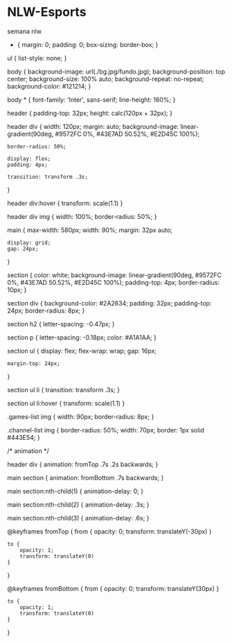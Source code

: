 # NLW-Esports
semana nlw
* {
    margin: 0;
    padding: 0;
    box-sizing: border-box;
}

ul {
    list-style: none;
}

body {
    background-image: url(./bg.jpg/fundo.jpg);
    background-position: top center;
    background-size: 100% auto;
    background-repeat: no-repeat;
    background-color: #121214;
}

body * {
    font-family: 'Inter', sans-serif;
    line-height: 160%;
}

header {
    padding-top: 32px;
    height: calc(120px + 32px);
}

header div {
    width: 120px;
    margin: auto;
    background-image: linear-gradient(90deg, #9572FC 0%, #43E7AD 50.52%, #E2D45C 100%);

    border-radius: 50%;

    display: flex;
    padding: 4px;

    transition: transform .3s;
}

header div:hover {
    transform: scale(1.1)
}

header div img {
    width: 100%;
    border-radius: 50%;
}

main {
    max-width: 580px;
    width: 90%;
    margin: 32px auto;

    display: grid;
    gap: 24px;
}

section {
    color: white;
    background-image: linear-gradient(90deg, #9572FC 0%, #43E7AD 50.52%, #E2D45C 100%);
    padding-top: 4px;
    border-radius: 10px;
}

section div {
    background-color: #2A2634;
    padding: 32px;
    padding-top: 24px;
    border-radius: 8px;
}

section h2 {
    letter-spacing: -0.47px;
}

section p {
    letter-spacing: -0.18px;
    color: #A1A1AA;
}

section ul {
    display: flex;
    flex-wrap: wrap;
    gap: 16px;

    margin-top: 24px;
}

section ul li {
    transition: transform .3s;
}

section ul li:hover {
    transform: scale(1.1)
}

.games-list img {
    width: 90px;
    border-radius: 8px;
}

.channel-list img {
    border-radius: 50%; 
    width: 70px;
    border: 1px solid #443E54;
}

/* animation */

header div {
    animation: fromTop .7s .2s backwards;
}

main section {
    animation: fromBottom .7s backwards;
}

main section:nth-child(1) {
    animation-delay: 0;
}

main section:nth-child(2) {
    animation-delay: .3s;
}

main section:nth-child(3) {
    animation-delay: .6s;
}

@keyframes fromTop {
    from {
        opacity: 0;
        transform: translateY(-30px)
    }

    to {
        opacity: 1;
        transform: translateY(0)
    }
}

@keyframes fromBottom {
    from {
        opacity: 0;
        transform: translateY(30px)
    }

    to {
        opacity: 1;
        transform: translateY(0)
    }
}
